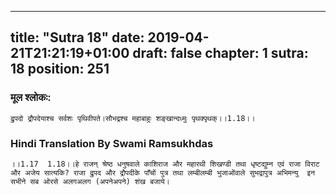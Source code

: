 
---
title: "Sutra 18"
date: 2019-04-21T21:21:19+01:00
draft: false
chapter: 1
sutra: 18
position: 251
---
### मूल श्लोकः:
```
द्रुपदो द्रौपदेयाश्च सर्वशः पृथिवीपते।सौभद्रश्च महाबाहुः शङ्खान्दध्मुः पृथक्पृथक्।।1.18।।

```

### Hindi Translation By Swami Ramsukhdas
```
।।1.17  1.18।।हे राजन् श्रेष्ठ धनुषवाले काशिराज और महारथी शिखण्डी तथा धृष्टद्युम्न एवं राजा विराट और अजेय सात्यकि? राजा द्रुपद और द्रौपदीके पाँचों पुत्र तथा लम्बीलम्बी भुजाओंवाले सुभद्रापुत्र अभिमन्यु  इन सभीने सब ओरसे अलगअलग (अपनेअपने) शंख बजाये।

```

